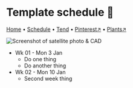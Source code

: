 # Template schedule 📆

[Home](https://grwd.uk/template/) • [Schedule](https://grwd.uk/template/schedule) • [Tend](https://grwd.uk/template/tend) • [Pinterest↗](https://pinterest.co.uk/NatureWorksGarden/template) • [Plants↗](https://bit.ly/template-plants)

![Screenshot of satellite photo & CAD](https://res.cloudinary.com/growdigital/image/upload/w_320/v1637764609/clifftop/clifftop-0.6-screenshot.jpg)

* Wk 01 - Mon 3 Jan
    * Do one thing
    * Do another thing
* Wk 02 - Mon 10 Jan
    * Second week thing

